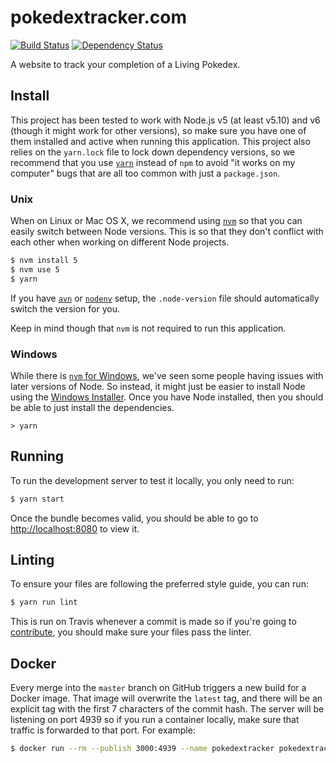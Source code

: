 # pokedextracker.com

[![Build Status](https://travis-ci.org/pokedextracker/pokedextracker.com.svg?branch=master)](https://travis-ci.org/pokedextracker/pokedextracker.com)
[![Dependency Status](https://david-dm.org/pokedextracker/pokedextracker.com.svg)](https://david-dm.org/pokedextracker/pokedextracker.com)

A website to track your completion of a Living Pokedex.

## Install

This project has been tested to work with Node.js v5 (at least v5.10) and v6 (though it might work for other versions), so make sure you have one of them installed and active when running this application. This project also relies on the `yarn.lock` file to lock down dependency versions, so we recommend that you use [`yarn`](https://yarnpkg.com/en/) instead of `npm` to avoid "it works on my computer" bugs that are all too common with just a `package.json`.

### Unix

When on Linux or Mac OS X, we recommend using [`nvm`](https://github.com/creationix/nvm) so that you can easily switch between Node versions. This is so that they don't conflict with each other when working on different Node projects.

```sh
$ nvm install 5
$ nvm use 5
$ yarn
```

If you have [`avn`](https://github.com/wbyoung/avn) or [`nodenv`](https://github.com/nodenv/nodenv) setup, the `.node-version` file should automatically switch the version for you.

Keep in mind though that `nvm` is not required to run this application.

### Windows

While there is [`nvm` for Windows](https://github.com/coreybutler/nvm-windows), we've seen some people having issues with later versions of Node. So instead, it might just be easier to install Node using the [Windows Installer](https://nodejs.org/en/download/current/). Once you have Node installed, then you should be able to just install the dependencies.

```dos
> yarn
```

## Running

To run the development server to test it locally, you only need to run:

```sh
$ yarn start
```

Once the bundle becomes valid, you should be able to go to [http://localhost:8080](http://localhost:8080) to view it.

## Linting

To ensure your files are following the preferred style guide, you can run:

```sh
$ yarn run lint
```

This is run on Travis whenever a commit is made so if you're going to [contribute](CONTRIBUTING.md), you should make sure your files pass the linter.

## Docker

Every merge into the `master` branch on GitHub triggers a new build for a Docker image. That image will overwrite the `latest` tag, and there will be an explicit tag with the first 7 characters of the commit hash. The server will be listening on port 4939 so if you run a container locally, make sure that traffic is forwarded to that port. For example:

```sh
$ docker run --rm --publish 3000:4939 --name pokedextracker pokedextracker/pokedextracker.com:latest
```
